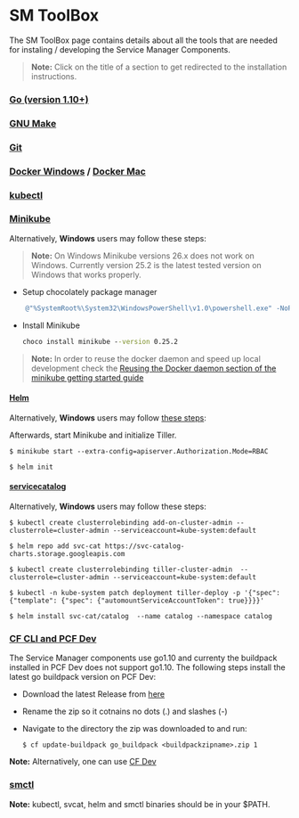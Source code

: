 # SM ToolBox

The SM ToolBox page contains details about all the tools that are needed for instaling / developing the Service Manager Components.

>**Note:** Click on the title of a section to get redirected to the installation instructions.

### [Go (version 1.10+)](https://golang.org/doc/install)

### [GNU Make](https://www.gnu.org/software/make/manual/make.html)

### [Git](https://git-scm.com/)

### [Docker Windows](https://docs.docker.com/docker-for-mac/install/) / [Docker Mac](https://docs.docker.com/docker-for-windows/install/)

### [kubectl](https://kubernetes.io/docs/tasks/tools/install-kubectl/)

### [Minikube](https://kubernetes.io/docs/getting-started-guides/minikube/#installation)

Alternatively, **Windows** users may follow these steps:

> **Note:** On Windows Minikube versions 26.x does not work on Windows. Currently version 25.2 is the latest tested version on Windows that works properly.

* Setup chocolately package manager

```powershell
    @"%SystemRoot%\System32\WindowsPowerShell\v1.0\powershell.exe" -NoProfile -InputFormat None -ExecutionPolicy Bypass -Command "iex ((New-Object System.Net.WebClient).DownloadString('https://chocolatey.org/install.ps1'))" && SET "PATH=%PATH%;%ALLUSERSPROFILE%\chocolatey\bin"
```

* Install Minikube

    ```bat
    choco install minikube --version 0.25.2
    ```

>**Note:** In order to reuse the docker daemon and speed up local development check the [Reusing the Docker daemon section of the minikube getting started guide](https://kubernetes.io/docs/getting-started-guides/minikube/#reusing-the-docker-daemon)

#### [Helm](https://github.com/kubernetes/helm/blob/master/docs/install.md)

Alternatively, **Windows** users may follow [these steps](https://medium.com/@JockDaRock/take-the-helm-with-kubernetes-on-windows-c2cd4373104b):


Afterwards, start Minikube and initialize Tiller.

```console
$ minikube start --extra-config=apiserver.Authorization.Mode=RBAC

$ helm init
```
 #### [servicecatalog](https://github.com/kubernetes-incubator/service-catalog/blob/master/docs/install.md)

Alternatively, **Windows** users may follow these steps:

 ```console
 $ kubectl create clusterrolebinding add-on-cluster-admin --clusterrole=cluster-admin --serviceaccount=kube-system:default

 $ helm repo add svc-cat https://svc-catalog-charts.storage.googleapis.com

 $ kubectl create clusterrolebinding tiller-cluster-admin  --clusterrole=cluster-admin --serviceaccount=kube-system:default

 $ kubectl -n kube-system patch deployment tiller-deploy -p '{"spec": {"template": {"spec": {"automountServiceAccountToken": true}}}}'

 $ helm install svc-cat/catalog  --name catalog --namespace catalog
 ```

### [CF CLI and PCF Dev](https://pivotal.io/platform/pcf-tutorials/getting-started-with-pivotal-cloud-foundry-dev/introduction)

The Service Manager components use go1.10 and currenty  the buildpack installed in PCF Dev does not support go1.10. The following steps install the latest go buildpack version on PCF Dev:

* Download the latest Release from [here](https://github.com/cloudfoundry/go-buildpack/releases)
* Rename the zip so it cotnains no dots (.) and slashes (-)
* Navigate to the directory the zip was downloaded to and run:

    ```console
    $ cf update-buildpack go_buildpack <buildpackzipname>.zip 1
    ```

**Note:** Alternatively, one can use [CF Dev](https://github.com/cloudfoundry-incubator/cfdev)

### [smctl](https://github.com/Peripli/service-manager-cli/blob/master/README.md)

**Note:**  kubectl, svcat, helm and smctl binaries should be in your $PATH.
